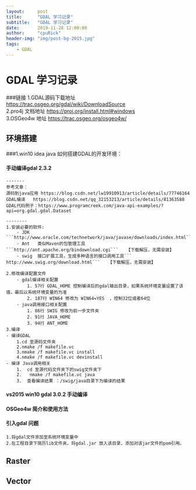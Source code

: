 ```yaml
---  
layout:     post  
title:      "GDAL 学习记录"  
subtitle:   "GDAL 学习记录"  
date:       2019-11-28 12:00:00 
author:     "cpuRick"  
header-img: "img/post-bg-2015.jpg"  
tags:  
    - GDAL  
---    
```

  

# GDAL 学习记录

###链接
1.GDAL源码下载地址  https://trac.osgeo.org/gdal/wiki/DownloadSource   
2.pro4j 文档地址 https://proj.org/install.html#windows   
3.OSGeo4w 地址 https://trac.osgeo.org/osgeo4w/


## 环境搭建
###1.win10  idea java 如何搭建GDAL的开发环境：
####  手动编译gdal 2.3.2   
    -------
    参考文章：
    源码到java应用 https://blog.csdn.net/lw19910913/article/details/77746164
    GDAL编译   https://blog.csdn.net/qq_32153213/article/details/81363588
    GDAL代码例子：https://www.programcreek.com/java-api-examples/?api=org.gdal.gdal.Dataset  
    
    --------  
    1.安装必要的软件:         
        - JDK  ```http://www.oracle.com/technetwork/java/javase/downloads/index.html```      
        - Ant   类似Maven的包管理工具```http://ant.apache.org/bindownload.cgi```   【下载解压，无需安装】   
        - swig  接口扩展工具，生成多种语言的接口调用工具```​http://www.swig.org/download.html```   【下载解压，无需安装】   
                    
    2.修改编译配置文件   
        - gdal编译相关配置  
            1. 57行 GDAL_HOME 控制编译后的gdal输出目录，如果系统环境变量设置了该值，最后以系统环境变量的为准
            2. 187行 WIN64 修改为 WIN64=YES  ，控制32位或者64位
        - java调用接口相关配置    
            1. 86行 SWIG 修改为前一步文件夹   
            2. 91行 JAVA_HOME    
            3. 94行 ANT_HOME          
    3.编译  
    - 编译GDAL   
        1.cd 至源码文件夹  
        2.nmake /f makefile.vc    
        3.nmake /f makefile.vc install    
        4.nmake /f makefile.vc devinstall  
    - 编译 Java调用相关
        1.  cd 至源代码文件夹下的swig文件夹下   
        2.   nmake /f makefile.vc java   
        3.  查看编译结果 ：/swig/java目录下为编译的结果   
        
        
#### vs2015 win10 gdal 3.0.2 手动编译


#### OSGeo4w 简介和使用方法
 

#### 引入gdal 问题   
    1.将gdal文件添加至系统环境变量中  
    2.在工程目录下简历lib文件夹，将gdal.jar 放入该目录，添加对该jar文件的pom引用。
## Raster  
## Vector  
